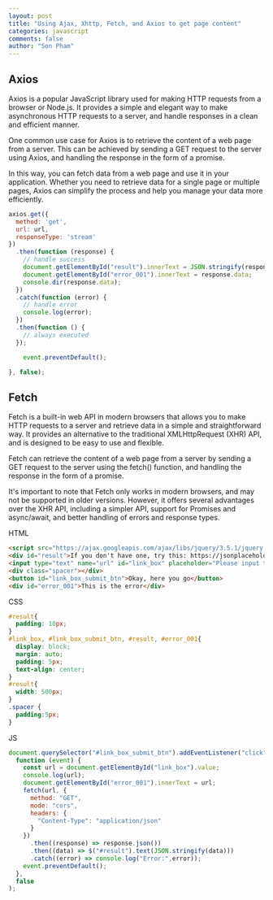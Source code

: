 ```yaml
---
layout: post
title: "Using Ajax, Xhttp, Fetch, and Axios to get page content"
categories: javascript
comments: false
author: "Son Pham"
---
```




## Axios

Axios is a popular JavaScript library used for making HTTP requests from a browser or Node.js. It provides a simple and elegant way to make asynchronous HTTP requests to a server, and handle responses in a clean and efficient manner.

One common use case for Axios is to retrieve the content of a web page from a server. This can be achieved by sending a GET request to the server using Axios, and handling the response in the form of a promise.

In this way, you can fetch data from a web page and use it in your application. Whether you need to retrieve data for a single page or multiple pages, Axios can simplify the process and help you manage your data more efficiently.

```javascript
axios.get({
  method: 'get',
  url: url,
  responseType: 'stream'
})
  .then(function (response) {
    // handle success
    document.getElementById("result").innerText = JSON.stringify(response.data);
    document.getElementById("error_001").innerText = response.data;
    console.dir(response.data);
  })
  .catch(function (error) {
    // handle error
    console.log(error);
  })
  .then(function () {
    // always executed
  });

    event.preventDefault();

}, false);
```



## Fetch

Fetch is a built-in web API in modern browsers that allows you to make HTTP requests to a server and retrieve data in a simple and straightforward way. It provides an alternative to the traditional XMLHttpRequest (XHR) API, and is designed to be easy to use and flexible.

Fetch can retrieve the content of a web page from a server by sending a GET request to the server using the fetch() function, and handling the response in the form of a promise.

It's important to note that Fetch only works in modern browsers, and may not be supported in older versions. However, it offers several advantages over the XHR API, including a simpler API, support for Promises and async/await, and better handling of errors and response types.


HTML
```html
<script src="https://ajax.googleapis.com/ajax/libs/jquery/3.5.1/jquery.min.js"></script>
<div id="result">If you don't have one, try this: https://jsonplaceholder.typicode.com/users/1</div>
<input type="text" name="url" id="link_box" placeholder="Please input the link" value="https://jsonplaceholder.typicode.com/users/1">
<div class="spacer"></div>
<button id="link_box_submit_btn">Okay, here you go</button>
<div id="error_001">This is the error</div>
```
CSS
```css
#result{
  padding: 10px;
}
#link_box, #link_box_submit_btn, #result, #error_001{
  display: block;
  margin: auto;
  padding: 5px;
  text-align: center;
}
#result{
  width: 500px;
}
.spacer {
  padding:5px;
}
```
JS
```javascript
document.querySelector("#link_box_submit_btn").addEventListener("click",
  function (event) {
    const url = document.getElementById("link_box").value;
    console.log(url);
    document.getElementById("error_001").innerText = url;
    fetch(url, {
      method: "GET",
      mode: "cors",
      headers: {
        "Content-Type": "application/json"
      }
    })
      .then((response) => response.json())
      .then((data) => $("#result").text(JSON.stringify(data)))
      .catch((error) => console.log("Error:",error));
    event.preventDefault();
  },
  false
);
```